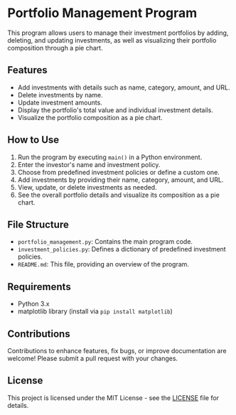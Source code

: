 # Portfolio Management Program

This program allows users to manage their investment portfolios by adding, deleting, and updating investments, as well as visualizing their portfolio composition through a pie chart.

## Features
- Add investments with details such as name, category, amount, and URL.
- Delete investments by name.
- Update investment amounts.
- Display the portfolio's total value and individual investment details.
- Visualize the portfolio composition as a pie chart.

## How to Use
1. Run the program by executing `main()` in a Python environment.
2. Enter the investor's name and investment policy.
3. Choose from predefined investment policies or define a custom one.
4. Add investments by providing their name, category, amount, and URL.
5. View, update, or delete investments as needed.
6. See the overall portfolio details and visualize its composition as a pie chart.

## File Structure
- `portfolio_management.py`: Contains the main program code.
- `investment_policies.py`: Defines a dictionary of predefined investment policies.
- `README.md`: This file, providing an overview of the program.

## Requirements
- Python 3.x
- matplotlib library (install via `pip install matplotlib`)

## Contributions
Contributions to enhance features, fix bugs, or improve documentation are welcome! Please submit a pull request with your changes.

## License
This project is licensed under the MIT License - see the [LICENSE](LICENSE) file for details.
